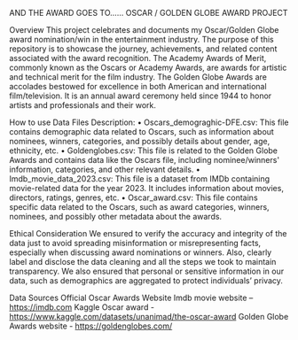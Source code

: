 AND THE AWARD GOES TO……
OSCAR / GOLDEN GLOBE AWARD PROJECT

Overview
This project celebrates and documents my Oscar/Golden Globe award nomination/win in the entertainment industry. The purpose of this repository is to showcase the journey, achievements, and related content associated with the award recognition.
The Academy Awards of Merit, commonly known as the Oscars or Academy Awards, are awards for artistic and technical merit for the film industry. 
The Golden Globe Awards are accolades bestowed for excellence in both American and international film/television. It is an annual award ceremony held since 1944 to honor artists and professionals and their work. 


How to use 
Data Files Description:
•	Oscars_demograghic-DFE.csv: This file contains demographic data related to Oscars, such as information about nominees, winners, categories, and possibly details about gender, age, ethnicity, etc.
•	Goldenglobes.csv: This file is related to the Golden Globe Awards and contains data like the Oscars file, including nominee/winners' information, categories, and other relevant details.
•	Imdb_movie_data_2023.csv: This file is a dataset from IMDb containing movie-related data for the year 2023. It includes information about movies, directors, ratings, genres, etc.
•	Oscar_award.csv: This file contains specific data related to the Oscars, such as award categories, winners, nominees, and possibly other metadata about the awards.



Ethical Consideration
We ensured to verify the accuracy and integrity of the data just to avoid spreading misinformation or misrepresenting facts, especially when discussing award nominations or winners. Also, clearly label and disclose the data cleaning and all the steps we took to maintain transparency.
We also ensured that personal or sensitive information in our data, such as demographics are aggregated to protect individuals’ privacy.

Data Sources
            Official Oscar Awards Website
             Imdb movie website – https://imdb.com
             Kaggle Oscar award -  https://www.kaggle.com/datasets/unanimad/the-oscar-award
Golden Globe Awards website - https://goldenglobes.com/ 



